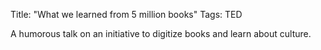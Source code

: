 Title: "What we learned from 5 million books"
Tags: TED

A humorous talk on an initiative to digitize books and learn about culture.


